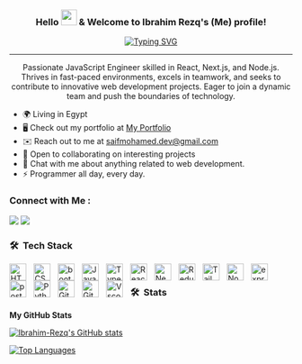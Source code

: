 
<h3 align="center">
  Hello 
  <img src="https://media.giphy.com/media/hvRJCLFzcasrR4ia7z/giphy.gif" width="28">
  & Welcome to Ibrahim Rezq's (Me) profile!
</h3>

<!-- Typing SVG by DenverCoder1 - https://github.com/DenverCoder1/readme-typing-svg -->
<p align="center">
<a href="https://git.io/typing-svg"><img src="https://readme-typing-svg.demolab.com?font=Fira+Code&pause=1000&color=33F7A3&center=true&vCenter=true&random=true&width=435&separator=%3C&lines=Full-stack+Web+Developer%3CJavaScript+Developer+(Next.js);%3CA+Passionate+Learner" alt="Typing SVG" /></a></p> 

---
<p align="center">
Passionate JavaScript Engineer skilled in React, Next.js, and Node.js. Thrives in fast-paced environments, excels in teamwork, and seeks to contribute to innovative web development projects. Eager to join a dynamic team and push the boundaries of technology.
</p> 

* 🌍 Living  in Egypt 
* 🖥 Check out my portfolio at [My Portfolio](http://saifmohamedsv.github.io)
* ✉️ Reach out to me at [saifmohamed.dev@gmail.com](mailto:saifmohamed.dev@gmail.com)
* 🤝 Open to collaborating on interesting projects
* 💬 Chat with me about anything related to web development.
* ⚡ Programmer all day, every day.

### Connect with Me :

<a href="https://www.linkedin.com/in/ibrahim-youssef391" target="_blank"><img src="https://img.shields.io/badge/-Ibrahim%20Youssef-0077B5?style=for-the-badge&logo=Linkedin&logoColor=white"/></a>
<a href="https://t.me/i_y_391" target="_blank"><img src="https://img.shields.io/badge/-Ibrahim%20Youssef-0077B5?style=for-the-badge&logo=Telegram&logoColor=white"/></a>


### 🛠 &nbsp;Tech Stack

<div>
<img align="left" alt="HTML" width="30px" style="padding-right:10px;" src="https://cdn.jsdelivr.net/gh/devicons/devicon/icons/html5/html5-plain.svg" />
<img align="left" alt="CSS" width="30px" style="padding-right:10px;" src="https://cdn.jsdelivr.net/gh/devicons/devicon/icons/css3/css3-plain.svg" />
<img align="left" alt="bootstrap" width="30px" style="padding-right:10px;"  src="https://cdn.jsdelivr.net/gh/devicons/devicon/icons/bootstrap/bootstrap-original.svg" />
<img align="left" alt="JavaScript" width="30px" style="padding-right:10px;" src="https://cdn.jsdelivr.net/gh/devicons/devicon/icons/javascript/javascript-plain.svg" />
<img align="left" alt="TypeScript" width="30px" style="padding-right:10px;" src="https://cdn.jsdelivr.net/gh/devicons/devicon/icons/typescript/typescript-plain.svg" />
<img align="left" alt="React" width="30px" style="padding-right:10px;" src="https://cdn.jsdelivr.net/gh/devicons/devicon/icons/react/react-original.svg" />
<img align="left" alt="Nextjs" width="30px" style="padding-right:10px;"  src="https://cdn.jsdelivr.net/gh/devicons/devicon/icons/nextjs/nextjs-original.svg" />
<img align="left" alt="Redux" width="30px" style="padding-right:10px;"  src="https://cdn.jsdelivr.net/gh/devicons/devicon/icons/redux/redux-original.svg" />
<img align="left" alt="TailwindCss" width="30px" style="padding-right:10px;"  src="https://cdn.jsdelivr.net/gh/devicons/devicon/icons/tailwindcss/tailwindcss-plain.svg" />
<img align="left" alt="NodeJS" width="30px" style="padding-right:10px;" src="https://cdn.jsdelivr.net/gh/devicons/devicon/icons/nodejs/nodejs-original.svg" />
<img align="left" alt="express" width="30px" style="padding-right:10px;" src="https://cdn.jsdelivr.net/gh/devicons/devicon/icons/express/express-original.svg" />
<img align="left" alt="postgresql" width="30px" style="padding-right:10px;"  src="https://cdn.jsdelivr.net/gh/devicons/devicon/icons/postgresql/postgresql-original.svg" />
<img align="left" alt="Python" width="30px" style="padding-right:10px;"  src="https://cdn.jsdelivr.net/gh/devicons/devicon/icons/python/python-original.svg" />
<img align="left" alt="Git" width="30px" style="padding-right:10px;"  src="https://cdn.jsdelivr.net/gh/devicons/devicon/icons/git/git-original.svg" />
<img align="left" alt="Githubvi" width="30px" style="padding-right:10px;"  src="https://cdn.jsdelivr.net/gh/devicons/devicon/icons/github/github-original.svg" />
<img align="left" alt="Vscode" width="30px" style="padding-right:10px;"  src="https://cdn.jsdelivr.net/gh/devicons/devicon/icons/vscode/vscode-original.svg" />
<br>
</div>

### 🛠 &nbsp;Stats

<b>My GitHub Stats</b>

<a href="http://www.github.com/Ibrahim-Rezq"><img src="https://github-readme-stats.vercel.app/api?username=Ibrahim-Rezq&show_icons=true&hide=&count_private=true&title_color=33F7A3&text_color=ffffff&icon_color=ef4444&bg_color=1c1917&hide_border=true&show_icons=true" alt="Ibrahim-Rezq's GitHub stats" /></a>

<a href="https://github.com/Ibrahim-Rezq" align="left"><img src="https://github-readme-stats.vercel.app/api/top-langs/?username=Ibrahim-Rezq&langs_count=10&title_color=33F7A3&text_color=ffffff&icon_color=ef4444&bg_color=1c1917&hide_border=true&locale=en&custom_title=Top%20%Languages" alt="Top Languages" /></a>


